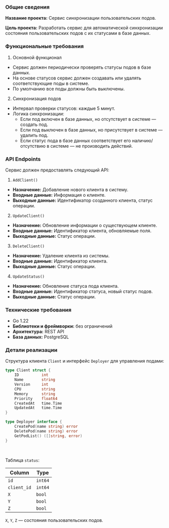### Общие сведения

**Название проекта:** Сервис синхронизации пользовательских подов.<br>

**Цель проекта:** Разработать сервис для автоматической синхронизации состояния пользовательских подов с их статусами в базе данных.

### Функциональные требования

1. Основной функционал

- Сервис должен периодически проверять статусы подов в базе данных.
- На основе статусов сервис должен создавать или удалять соответствующие поды в системе.
- По умолчанию все поды должны быть выключены.

2. Синхронизация подов

- Интервал проверки статусов: каждые 5 минут.
- Логика синхронизации:
  - Если под включен в базе данных, но отсутствует в системе — создать под.
  - Если под выключен в базе данных, но присутствует в системе — удалить под.
  - Если статус пода в базе данных соответствует его наличию/отсутствию в системе — не производить действий.

### API Endpoints

Сервис должен предоставлять следующий API:

1. `AddClient()`

- **Назначение:** Добавление нового клиента в систему.
- **Входные данные:** Информация о клиенте.
- **Выходные данные:** Идентификатор созданного клиента, статус операции.

2. `UpdateClient()`

- **Назначение:** Обновление информации о существующем клиенте.
- **Входные данные:** Идентификатор клиента, обновляемые поля.
- **Выходные данные:** Статус операции.

3. `DeleteClient()`

- **Назначение:** Удаление клиента из системы.
- **Входные данные:** Идентификатор клиента.
- **Выходные данные:** Статус операции.

4. `UpdateStatus()`

- **Назначение:** Обновление статуса пода клиента.
- **Входные данные:** Идентификатор статуса, новый статус подов.
- **Выходные данные:** Статус операции.

### Технические требования

- Go 1.22
- **Библиотеки и фреймворки:** без ограничений
- **Архитектура:** REST API
- **База данных:** PostgreSQL

### Детали реализации

Структура клиента `Client` и интерфейс `Deployer` для управления подами:

```go
type Client struct {
    ID          int
    Name        string
    Version     int
    CPU         string
    Memory      string
    Priority    float64
    CreatedAt   time.Time
    UpdatedAt   time.Time
}

type Deployer interface {
    CreatePod(name string) error
    DeletePod(name string) error
    GetPodList() ([]string, error)
}
```

<br>

Таблица `status`:

| Column      | Type    |
| ----------- | ------- |
| `id`        | `int64` |
| `client_id` | `int64` |
| `X`         | `bool`  |
| `Y`         | `bool`  |
| `Z`         | `bool`  |

`X`, `Y`, `Z` — состояния пользовательских подов.

